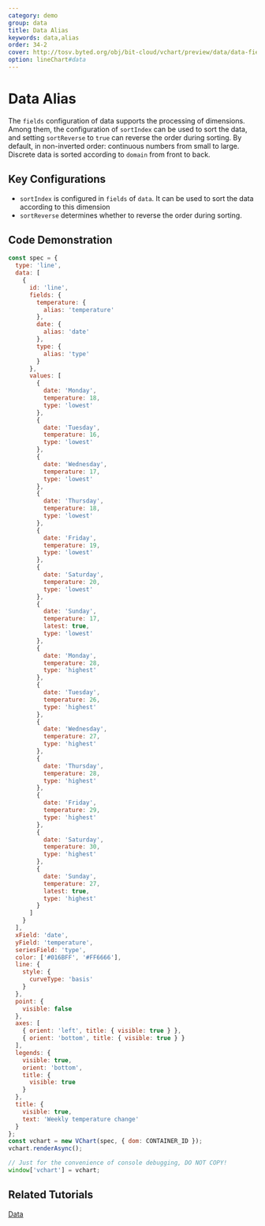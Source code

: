```yaml
---
category: demo
group: data
title: Data Alias
keywords: data,alias
order: 34-2
cover: http://tosv.byted.org/obj/bit-cloud/vchart/preview/data/data-fields-alias.png
option: lineChart#data
---
```


# Data Alias

The `fields` configuration of data supports the processing of dimensions. Among them, the configuration of `sortIndex` can be used to sort the data, and setting `sortReverse` to `true` can reverse the order during sorting. By default, in non-inverted order: continuous numbers from small to large. Discrete data is sorted according to `domain` from front to back.

## Key Configurations

- `sortIndex` is configured in `fields` of `data`. It can be used to sort the data according to this dimension
- `sortReverse` determines whether to reverse the order during sorting.

## Code Demonstration

```javascript livedemo
const spec = {
  type: 'line',
  data: [
    {
      id: 'line',
      fields: {
        temperature: {
          alias: 'temperature'
        },
        date: {
          alias: 'date'
        },
        type: {
          alias: 'type'
        }
      },
      values: [
        {
          date: 'Monday',
          temperature: 18,
          type: 'lowest'
        },
        {
          date: 'Tuesday',
          temperature: 16,
          type: 'lowest'
        },
        {
          date: 'Wednesday',
          temperature: 17,
          type: 'lowest'
        },
        {
          date: 'Thursday',
          temperature: 18,
          type: 'lowest'
        },
        {
          date: 'Friday',
          temperature: 19,
          type: 'lowest'
        },
        {
          date: 'Saturday',
          temperature: 20,
          type: 'lowest'
        },
        {
          date: 'Sunday',
          temperature: 17,
          latest: true,
          type: 'lowest'
        },
        {
          date: 'Monday',
          temperature: 28,
          type: 'highest'
        },
        {
          date: 'Tuesday',
          temperature: 26,
          type: 'highest'
        },
        {
          date: 'Wednesday',
          temperature: 27,
          type: 'highest'
        },
        {
          date: 'Thursday',
          temperature: 28,
          type: 'highest'
        },
        {
          date: 'Friday',
          temperature: 29,
          type: 'highest'
        },
        {
          date: 'Saturday',
          temperature: 30,
          type: 'highest'
        },
        {
          date: 'Sunday',
          temperature: 27,
          latest: true,
          type: 'highest'
        }
      ]
    }
  ],
  xField: 'date',
  yField: 'temperature',
  seriesField: 'type',
  color: ['#016BFF', '#FF6666'],
  line: {
    style: {
      curveType: 'basis'
    }
  },
  point: {
    visible: false
  },
  axes: [
    { orient: 'left', title: { visible: true } },
    { orient: 'bottom', title: { visible: true } }
  ],
  legends: {
    visible: true,
    orient: 'bottom',
    title: {
      visible: true
    }
  },
  title: {
    visible: true,
    text: 'Weekly temperature change'
  }
};
const vchart = new VChart(spec, { dom: CONTAINER_ID });
vchart.renderAsync();

// Just for the convenience of console debugging, DO NOT COPY!
window['vchart'] = vchart;
```

## Related Tutorials

[Data](link)
